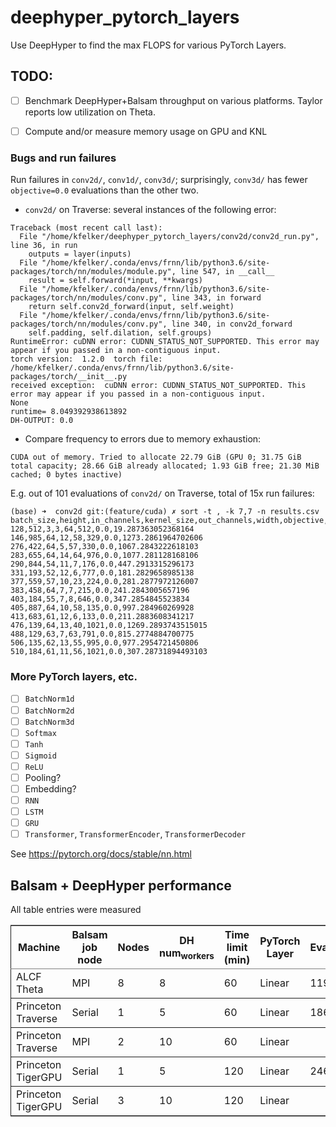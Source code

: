# deephyper_pytorch_layers
Use DeepHyper to find the max FLOPS for various PyTorch Layers.

## TODO:

- [ ] Benchmark DeepHyper+Balsam throughput on various platforms.
Taylor reports low utilization on Theta.
- [ ] Compute and/or measure memory usage on GPU and KNL


### Bugs and run failures

Run failures in `conv2d/`, `conv1d/`, `conv3d/`; surprisingly, `conv3d/` has fewer
`objective=0.0` evaluations than the other two.

-  `conv2d/` on Traverse: several instances of the following error:
```
Traceback (most recent call last):
  File "/home/kfelker/deephyper_pytorch_layers/conv2d/conv2d_run.py", line 36, in run
    outputs = layer(inputs)
  File "/home/kfelker/.conda/envs/frnn/lib/python3.6/site-packages/torch/nn/modules/module.py", line 547, in __call__
    result = self.forward(*input, **kwargs)
  File "/home/kfelker/.conda/envs/frnn/lib/python3.6/site-packages/torch/nn/modules/conv.py", line 343, in forward
    return self.conv2d_forward(input, self.weight)
  File "/home/kfelker/.conda/envs/frnn/lib/python3.6/site-packages/torch/nn/modules/conv.py", line 340, in conv2d_forward
    self.padding, self.dilation, self.groups)
RuntimeError: cuDNN error: CUDNN_STATUS_NOT_SUPPORTED. This error may appear if you passed in a non-contiguous input.
torch version:  1.2.0  torch file:  /home/kfelker/.conda/envs/frnn/lib/python3.6/site-packages/torch/__init__.py
received exception:  cuDNN error: CUDNN_STATUS_NOT_SUPPORTED. This error may appear if you passed in a non-contiguous input.
None
runtime= 8.049392938613892
DH-OUTPUT: 0.0
```
- Compare frequency to errors due to memory exhaustion:
```
CUDA out of memory. Tried to allocate 22.79 GiB (GPU 0; 31.75 GiB total capacity; 28.66 GiB already allocated; 1.93 GiB free; 21.30 MiB cached; 0 bytes inactive)
```

E.g. out of 101 evaluations of `conv2d/` on Traverse, total of 15x run failures:

```
(base) ➜  conv2d git:(feature/cuda) ✗ sort -t , -k 7,7 -n results.csv
batch_size,height,in_channels,kernel_size,out_channels,width,objective,elapsed_sec
128,512,3,3,64,512,0.0,19.287363052368164
146,985,64,12,58,329,0.0,1273.2861964702606
276,422,64,5,57,330,0.0,1067.2843222618103
283,655,64,14,64,976,0.0,1077.281128168106
290,844,54,11,7,176,0.0,447.2913315296173
331,193,52,12,6,777,0.0,181.2829658985138
377,559,57,10,23,224,0.0,281.2877972126007
383,458,64,7,7,215,0.0,241.2843005657196
403,184,55,7,8,646,0.0,347.2854845523834
405,887,64,10,58,135,0.0,997.284960269928
413,683,61,12,6,133,0.0,211.2883608341217
476,139,64,13,40,1021,0.0,1269.2893743515015
488,129,63,7,63,791,0.0,815.2774884700775
506,135,62,13,55,995,0.0,977.2954721450806
510,184,61,11,56,1021,0.0,307.28731894493103
```



### More PyTorch layers, etc.
- [ ] `BatchNorm1d`
- [ ] `BatchNorm2d`
- [ ] `BatchNorm3d`
- [ ] `Softmax`
- [ ] `Tanh`
- [ ] `Sigmoid`
- [ ] `ReLU`
- [ ] Pooling?
- [ ] Embedding?
- [ ] `RNN`
- [ ] `LSTM`
- [ ] `GRU`
- [ ] `Transformer`, `TransformerEncoder`, `TransformerDecoder`

See https://pytorch.org/docs/stable/nn.html


## Balsam + DeepHyper performance
All table entries were measured

<table border="2" cellspacing="0" cellpadding="6" rules="groups" frame="hsides">


<colgroup>
<col  class="org-left" />

<col  class="org-left" />

<col  class="org-right" />

<col  class="org-right" />

<col  class="org-right" />

<col  class="org-left" />

<col  class="org-right" />
</colgroup>
<thead>
<tr>
<th scope="col" class="org-left">Machine</th>
<th scope="col" class="org-left">Balsam job node</th>
<th scope="col" class="org-right">Nodes</th>
<th scope="col" class="org-right">DH num<sub>workers</sub></th>
<th scope="col" class="org-right">Time limit (min)</th>
<th scope="col" class="org-left">PyTorch Layer</th>
<th scope="col" class="org-right">Evaluations</th>
</tr>
</thead>

<tbody>
<tr>
<td class="org-left">ALCF Theta</td>
<td class="org-left">MPI</td>
<td class="org-right">8</td>
<td class="org-right">8</td>
<td class="org-right">60</td>
<td class="org-left">Linear</td>
<td class="org-right">1190</td>
</tr>
</tbody>

<tbody>
<tr>
<td class="org-left">Princeton Traverse</td>
<td class="org-left">Serial</td>
<td class="org-right">1</td>
<td class="org-right">5</td>
<td class="org-right">60</td>
<td class="org-left">Linear</td>
<td class="org-right">186</td>
</tr>
</tbody>

<tbody>
<tr>
<td class="org-left">Princeton Traverse</td>
<td class="org-left">MPI</td>
<td class="org-right">2</td>
<td class="org-right">10</td>
<td class="org-right">60</td>
<td class="org-left">Linear</td>
<td class="org-right">&#xa0;</td>
</tr>
</tbody>

<tbody>
<tr>
<td class="org-left">Princeton TigerGPU</td>
<td class="org-left">Serial</td>
<td class="org-right">1</td>
<td class="org-right">5</td>
<td class="org-right">120</td>
<td class="org-left">Linear</td>
<td class="org-right">246</td>
</tr>
</tbody>

<tbody>
<tr>
<td class="org-left">Princeton TigerGPU</td>
<td class="org-left">Serial</td>
<td class="org-right">3</td>
<td class="org-right">10</td>
<td class="org-right">120</td>
<td class="org-left">Linear</td>
<td class="org-right">&#xa0;</td>
</tr>
</tbody>
</table>

